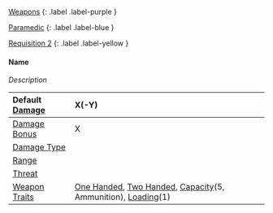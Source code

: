 
[Weapons](Game/Core/Weapons)
{: .label .label-purple }

[Paramedic](Game/Paramedic)
{: .label .label-blue }

[Requisition 2](Game/Deployment#Requisition)
{: .label .label-yellow }
#### Name
*Description*

| Default [Damage](Core/Weapons#Calculating%20Damage) | X(-Y) |
| :--- | :--- |
| [Damage Bonus](Game/Core/Weapons#Damage%20Bonus) | X |
| [Damage Type](Core/Weapons#Damage%20Type) |  |
| [Range](Core/Weapons#Range) |  |
| [Threat](Core/Weapons#Threat) |  |
| [Weapon Traits](Core/Weapon-Traits) | [One Handed](Game/Core/Weapon-Traits#One%20Handed), [Two Handed](Game/Core/Weapon-Traits#Two%20Handed), [Capacity](Game/Core/Weapon-Traits#Capacity(X,%20Type))(5, Ammunition), [Loading](Game/Core/Weapon-Traits#Loading(X))(1) |
